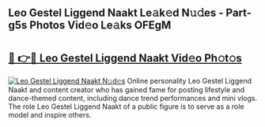 ## Leo Gestel Liggend Naakt Le𝚊k𝚎d N𝚞𝚍es - Part-g5s Photos Vid𝚎o Le𝚊ks OFEgM

# <h2><a href="http://fb8wtr.evod.top/?m=Leo+Gestel+Liggend+Naakt">🔗 👉🔴 Leo Gestel Liggend Naakt Vid𝚎o Ph𝚘t𝚘s</a></h2>

[![Leo Gestel Liggend Naakt N𝚞d𝚎s](https://i.imgur.com/8V9OHl7.gif)](http://fb8wtr.evod.top/?m=Leo+Gestel+Liggend+Naakt)
Online personality Leo Gestel Liggend Naakt and content creator who has gained fame for posting lifestyle and dance-themed content, including dance trend performances and mini vlogs. The role Leo Gestel Liggend Naakt of a public figure is to serve as a role model and inspire others. 
